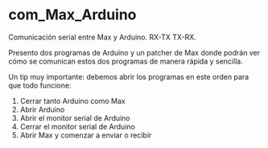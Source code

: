 # com_Max_Arduino
Comunicación serial entre Max y Arduino. RX-TX TX-RX.

Presento dos programas de Arduino y un patcher de Max donde podrán ver cómo se comunican estos dos programas de manera rápida y sencilla.

Un tip muy importante: debemos abrir los programas en este orden para que todo funcione:
  1. Cerrar tanto Arduino como Max
  2. Abrir Arduino
  3. Abrir el monitor serial de Arduino
  4. Cerrar el monitor serial de Arduino
  5. Abrir Max y comenzar a enviar o recibir
  
  
